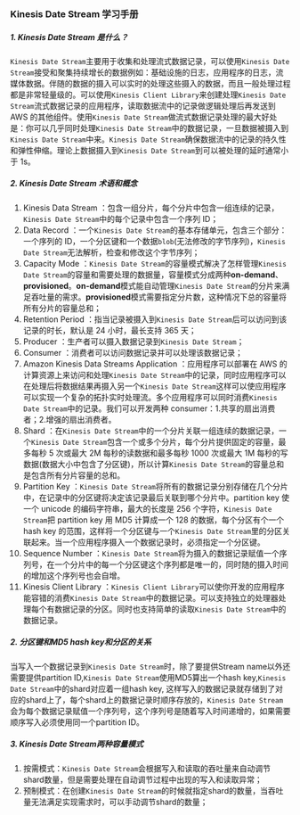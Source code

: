 ### Kinesis Date Stream 学习手册

##### 1. Kinesis Date Stream 是什么？

`Kinesis Date Stream`主要用于收集和处理流式数据记录，可以使用`Kinesis Date Stream`接受和聚集持续增长的数据例如：基础设施的日志，应用程序的日志，流媒体数据。伴随的数据的摄入可以实时的处理这些摄入的数据，而且一般处理过程都是非常轻量级的。可以使用`Kinesis Client Library`来创建处理`Kinesis Date Stream`流式数据记录的应用程序，读取数据流中的记录做逻辑处理后再发送到 AWS 的其他组件。使用`Kinesis Date Stream`做流式数据记录处理的最大好处是：你可以几乎同时处理`Kinesis Date Stream`中的数据记录，一旦数据被摄入到`Kinesis Date Stream`中来。`Kinesis Date Stream`确保数据流中的记录的持久性和弹性伸缩。理论上数据摄入到`Kinesis Date Stream`到可以被处理的延时通常小于 1s。

##### 2. Kinesis Date Stream 术语和概念

1. Kinesis Data Stream ：包含一组分片，每个分片中包含一组连续的记录，`Kinesis Date Stream`中的每个记录中包含一个序列 ID；
2. Data Record ：一个`Kinesis Date Stream`的基本存储单元，包含三个部分：一个序列的 ID，一个分区键和一个数据`blob`(无法修改的字节序列)，`Kinesis Date Stream`无法解析，检查和修改这个字节序列；
3. Capacity Mode ：`Kinesis Date Stream`的容量模式解决了怎样管理`Kinesis Date Stream`的容量和需要处理的数据量，容量模式分成两种**on-demand**、**provisioned**。**on-demand**模式能自动管理`Kinesis Date Stream`的分片来满足吞吐量的需求。**provisioned**模式需要指定分片数，这种情况下总的容量将所有分片的容量总和；
4. Retention Period ：指当记录被摄入到`Kinesis Date Stream`后可以访问到该记录的时长，默认是 24 小时，最长支持 365 天；
5. Producer ：生产者可以摄入数据记录到`Kinesis Date Stream`；
6. Consumer ：消费者可以访问数据记录并可以处理该数据记录；
7. Amazon Kinesis Data Streams Application ：应用程序可以部署在 AWS 的计算资源上来访问和处理`Kinesis Date Stream`中的记录，同时应用程序可以在处理后将数据结果再摄入另一个`Kinesis Date Stream`这样可以使应用程序可以实现一个复杂的拓扑实时处理流。多个应用程序可以同时消费`Kinesis Date Stream`中的记录。我们可以开发两种 consumer：1.共享的扇出消费者；2.增强的扇出消费者。
8. Shard ：在`Kinesis Date Stream`中的一个分片关联一组连续的数据记录，一个`Kinesis Date Stream`包含一个或多个分片，每个分片提供固定的容量，最多每秒 5 次或最大 2M 每秒的读数据和最多每秒 1000 次或最大 1M 每秒的写数据(数据大小中包含了分区键)，所以计算`Kinesis Date Stream`的容量总和是包含所有分片容量的总和。
9. Partition Key ：`Kinesis Date Stream`将所有的数据记录分别存储在几个分片中，在记录中的分区键将决定该记录最后关联到哪个分片中。partition key 使一个 unicode 的编码字符串，最大的长度是 256 个字符，`Kinesis Date Stream`把 partition key 用 MD5 计算成一个 128 的数据，每个分区有个一个 hash key 的范围，这样将一个分区键与一个`Kinesis Date Stream`里的分区关联起来。当一个应用程序摄入一个数据记录时，必须指定一个分区键。
10. Sequence Number ：`Kinesis Date Stream`将为摄入的数据记录赋值一个序列号，在一个分片中的每一个分区键这个序列都是唯一的，同时随的摄入时间的增加这个序列号也会自增。
11. Kinesis Client Library ：`Kinesis Client Library`可以使你开发的应用程序能容错的消费`Kinesis Date Stream`中的数据记录。可以支持独立的处理器处理每个有数据记录的分区。同时也支持简单的读取`Kinesis Date Stream`中的数据记录。

##### 2. 分区键和MD5 hash key和分区的关系

当写入一个数据记录到`Kinesis Date Stream`时，除了要提供Stream name以外还需要提供partition ID,`Kinesis Date Stream`使用MD5算出一个hash key,`Kinesis Date Stream`中的shard对应着一组hash key, 这样写入的数据记录就存储到了对应的shard上了，每个shard上的数据记录时顺序存放的，`Kinesis Date Stream`会为每个数据记录赋值一个序列号，这个序列号是随着写入时间递增的，如果需要顺序写入必须使用同一个partition ID。

##### 3. Kinesis Date Stream两种容量模式

1. 按需模式：`Kinesis Date Stream`会根据写入和读取的吞吐量来自动调节shard数量，但是需要处理在自动调节过程中出现的写入和读取异常；
2. 预制模式：在创建`Kinesis Date Stream`的时候就指定shard的数量，当吞吐量无法满足实现需求时，可以手动调节shard的数量；
